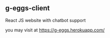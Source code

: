 ## g-eggs-client
React JS website with chatbot support

you may visit at <https://g-eggs.herokuapp.com/>
